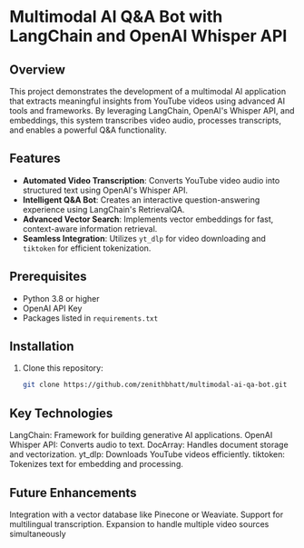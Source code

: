# Multimodal AI Q&A Bot with LangChain and OpenAI Whisper API

## Overview
This project demonstrates the development of a multimodal AI application that extracts meaningful insights from YouTube videos using advanced AI tools and frameworks. By leveraging LangChain, OpenAI's Whisper API, and embeddings, this system transcribes video audio, processes transcripts, and enables a powerful Q&A functionality.

## Features
- **Automated Video Transcription**: Converts YouTube video audio into structured text using OpenAI's Whisper API.
- **Intelligent Q&A Bot**: Creates an interactive question-answering experience using LangChain's RetrievalQA.
- **Advanced Vector Search**: Implements vector embeddings for fast, context-aware information retrieval.
- **Seamless Integration**: Utilizes `yt_dlp` for video downloading and `tiktoken` for efficient tokenization.

## Prerequisites
- Python 3.8 or higher
- OpenAI API Key
- Packages listed in `requirements.txt`

## Installation
1. Clone this repository:
   ```bash
   git clone https://github.com/zenithbhatt/multimodal-ai-qa-bot.git

## Key Technologies
LangChain: Framework for building generative AI applications.
OpenAI Whisper API: Converts audio to text.
DocArray: Handles document storage and vectorization.
yt_dlp: Downloads YouTube videos efficiently.
tiktoken: Tokenizes text for embedding and processing.

## Future Enhancements
Integration with a vector database like Pinecone or Weaviate.
Support for multilingual transcription.
Expansion to handle multiple video sources simultaneously